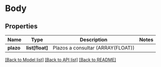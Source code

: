 # Body

## Properties
Name | Type | Description | Notes
------------ | ------------- | ------------- | -------------
**plazo** | **list[float]** | Plazos a consultar (ARRAY(FLOAT)) | 

[[Back to Model list]](../README.md#documentation-for-models) [[Back to API list]](../README.md#documentation-for-api-endpoints) [[Back to README]](../README.md)

